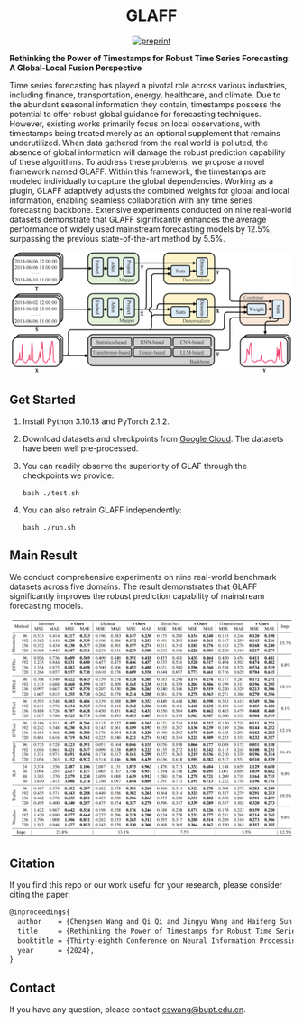 <div align="center">

# GLAFF

[![preprint](https://img.shields.io/static/v1?label=arXiv&message=2409.18696&color=B31B1B&logo=arXiv)](https://arxiv.org/abs/2409.18696)

</div>

**Rethinking the Power of Timestamps for Robust Time Series Forecasting: A Global-Local Fusion Perspective**

Time series forecasting has played a pivotal role across various industries, including finance, transportation, energy, healthcare, and climate. Due to the abundant seasonal information they contain, timestamps possess the potential to offer robust global guidance for forecasting techniques. However, existing works primarily focus on local observations, with timestamps being treated merely as an optional supplement that remains underutilized. When data gathered from the real world is polluted, the absence of global information will damage the robust prediction capability of these algorithms. To address these problems, we propose a novel framework named GLAFF. Within this framework, the timestamps are modeled individually to capture the global dependencies. Working as a plugin, GLAFF adaptively adjusts the combined weights for global and local information, enabling seamless collaboration with any time series forecasting backbone. Extensive experiments conducted on nine real-world datasets demonstrate that GLAFF significantly enhances the average performance of widely used mainstream forecasting models by 12.5%, surpassing the previous state-of-the-art method by 5.5%.

![](./img/architecture.png)

## 	Get Started

1. Install Python 3.10.13 and PyTorch 2.1.2.

2. Download datasets and checkpoints from [Google Cloud](https://drive.google.com/drive/folders/1028Ky-bJU6rSBXIMR6tf0wRAAvxIS6xP?usp=sharing). The datasets have been well pre-processed.

3. You can readily observe the superiority of GLAF through the checkpoints we provide:

   ```shell
   bash ./test.sh
   ```

4. You can also retrain GLAFF independently:

   ```shell
   bash ./run.sh
   ```

## Main Result

We conduct comprehensive experiments on nine real-world benchmark datasets across five domains. The result demonstrates that GLAFF significantly improves the robust prediction capability of mainstream forecasting models.

![](./img/result.png)

## Citation

If you find this repo or our work useful for your research, please consider citing the paper:

```tex
@inproceedings{
  author    = {Chengsen Wang and Qi Qi and Jingyu Wang and Haifeng Sun and Zirui Zhuang and Jinming Wu and Jianxin Liao},
  title     = {Rethinking the Power of Timestamps for Robust Time Series Forecasting: A Global-Local Fusion Perspective},
  booktitle = {Thirty-eighth Conference on Neural Information Processing Systems},
  year      = {2024},
}
```

## Contact

If you have any question, please contact [cswang@bupt.edu.cn]().
